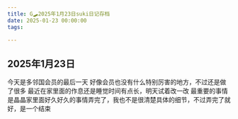 ```yaml
---
title: G🛹2025年1月23日suki日记存档
date: 2025-01-23 00:00:00
tags:

---
```


## 2025年1月23日

今天是多邻国会员的最后一天 好像会员也没有什么特别厉害的地方，不过还是做了很多
最近在家里面的作息还是睡觉时间有点长，明天试着改一改
最重要的事情是晶晶家里面好久好久的事情弄完了，我也不是很清楚具体的细节，不过弄完了就好，是一个结束
